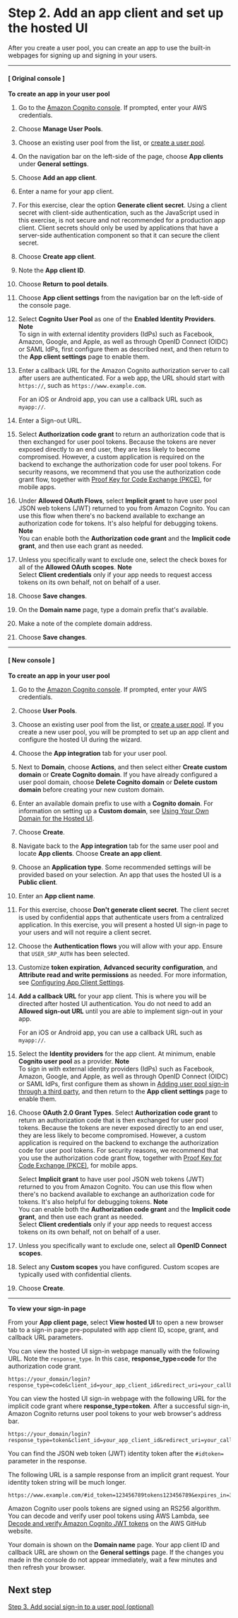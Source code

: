 # Step 2\. Add an app client and set up the hosted UI<a name="cognito-user-pools-configuring-app-integration"></a>

After you create a user pool, you can create an app to use the built\-in webpages for signing up and signing in your users\.

------
#### [ Original console ]

**To create an app in your user pool**

1. Go to the [Amazon Cognito console](https://console.aws.amazon.com/cognito/home)\. If prompted, enter your AWS credentials\.

1. Choose **Manage User Pools**\.

1. Choose an existing user pool from the list, or [create a user pool](https://docs.aws.amazon.com/cognito/latest/developerguide/cognito-user-pool-as-user-directory.html)\.

1. On the navigation bar on the left\-side of the page, choose **App clients** under **General settings**\.

1. Choose **Add an app client**\.

1. Enter a name for your app client\.

1. For this exercise, clear the option **Generate client secret**\. Using a client secret with client\-side authentication, such as the JavaScript used in this exercise, is not secure and not recommended for a production app client\. Client secrets should only be used by applications that have a server\-side authentication component so that it can secure the client secret\.

1. Choose **Create app client**\.

1. Note the **App client ID**\.

1. Choose **Return to pool details**\.

1. Choose **App client settings** from the navigation bar on the left\-side of the console page\.

1. Select **Cognito User Pool** as one of the **Enabled Identity Providers**\.
**Note**  
To sign in with external identity providers \(IdPs\) such as Facebook, Amazon, Google, and Apple, as well as through OpenID Connect \(OIDC\) or SAML IdPs, first configure them as described next, and then return to the **App client settings** page to enable them\.

1. Enter a callback URL for the Amazon Cognito authorization server to call after users are authenticated\. For a web app, the URL should start with `https://`, such as `https://www.example.com`\. 

   For an iOS or Android app, you can use a callback URL such as `myapp://`\.

1. Enter a Sign\-out URL\.

1. Select **Authorization code grant** to return an authorization code that is then exchanged for user pool tokens\. Because the tokens are never exposed directly to an end user, they are less likely to become compromised\. However, a custom application is required on the backend to exchange the authorization code for user pool tokens\. For security reasons, we recommend that you use the authorization code grant flow, together with [Proof Key for Code Exchange \(PKCE\)](https://tools.ietf.org/html/rfc7636), for mobile apps\. 

1. Under **Allowed OAuth Flows**, select **Implicit grant** to have user pool JSON web tokens \(JWT\) returned to you from Amazon Cognito\. You can use this flow when there's no backend available to exchange an authorization code for tokens\. It's also helpful for debugging tokens\.
**Note**  
You can enable both the **Authorization code grant** and the **Implicit code grant**, and then use each grant as needed\. 

1. Unless you specifically want to exclude one, select the check boxes for all of the **Allowed OAuth scopes**\.
**Note**  
Select **Client credentials** only if your app needs to request access tokens on its own behalf, not on behalf of a user\.

1. Choose **Save changes**\.

1. On the **Domain name** page, type a domain prefix that's available\.

1. Make a note of the complete domain address\.

1. Choose **Save changes**\.

------
#### [ New console ]

**To create an app in your user pool**

1. Go to the [Amazon Cognito console](https://console.aws.amazon.com/cognito/home)\. If prompted, enter your AWS credentials\.

1. Choose **User Pools**\.

1. Choose an existing user pool from the list, or [create a user pool](https://docs.aws.amazon.com/cognito/latest/developerguide/cognito-user-pool-as-user-directory.html)\. If you create a new user pool, you will be prompted to set up an app client and configure the hosted UI during the wizard\.

1. Choose the **App integration** tab for your user pool\.

1. Next to **Domain**, choose **Actions**, and then select either **Create custom domain** or **Create Cognito domain**\. If you have already configured a user pool domain, choose **Delete Cognito domain** or **Delete custom domain** before creating your new custom domain\.

1. Enter an available domain prefix to use with a **Cognito domain**\. For information on setting up a **Custom domain**, see [Using Your Own Domain for the Hosted UI](https://docs.aws.amazon.com/cognito/latest/developerguide/cognito-user-pools-add-custom-domain.html)\.

1. Choose **Create**\.

1. Navigate back to the **App integration** tab for the same user pool and locate **App clients**\. Choose **Create an app client**\.

1. Choose an **Application type**\. Some recommended settings will be provided based on your selection\. An app that uses the hosted UI is a **Public client**\.

1. Enter an **App client name**\.

1. For this exercise, choose **Don't generate client secret**\. The client secret is used by confidential apps that authenticate users from a centralized application\. In this exercise, you will present a hosted UI sign\-in page to your users and will not require a client secret\.

1. Choose the **Authentication flows** you will allow with your app\. Ensure that `USER_SRP_AUTH` has been selected\.

1. Customize **token expiration**, **Advanced security configuration**, and **Attribute read and write permissions** as needed\. For more information, see [Configuring App Client Settings](https://docs.aws.amazon.com/cognito/latest/developerguide/cognito-user-pools-app-settings.html)\.

1. **Add a callback URL** for your app client\. This is where you will be directed after hosted UI authentication\. You do not need to add an **Allowed sign\-out URL** until you are able to implement sign\-out in your app\.

   For an iOS or Android app, you can use a callback URL such as `myapp://`\.

1. Select the **Identity providers** for the app client\. At minimum, enable **Cognito user pool** as a provider\.
**Note**  
To sign in with external identity providers \(IdPs\) such as Facebook, Amazon, Google, and Apple, as well as through OpenID Connect \(OIDC\) or SAML IdPs, first configure them as shown in [Adding user pool sign\-in through a third party](https://docs.aws.amazon.com/cognito/latest/developerguide/cognito-user-pools-identity-federation.html), and then return to the **App client settings** page to enable them\.

1. Choose **OAuth 2\.0 Grant Types**\. Select **Authorization code grant** to return an authorization code that is then exchanged for user pool tokens\. Because the tokens are never exposed directly to an end user, they are less likely to become compromised\. However, a custom application is required on the backend to exchange the authorization code for user pool tokens\. For security reasons, we recommend that you use the authorization code grant flow, together with [Proof Key for Code Exchange \(PKCE\)](https://tools.ietf.org/html/rfc7636), for mobile apps\. 

   Select **Implicit grant** to have user pool JSON web tokens \(JWT\) returned to you from Amazon Cognito\. You can use this flow when there's no backend available to exchange an authorization code for tokens\. It's also helpful for debugging tokens\.
**Note**  
You can enable both the **Authorization code grant** and the **Implicit code grant**, and then use each grant as needed\.   
Select **Client credentials** only if your app needs to request access tokens on its own behalf, not on behalf of a user\.

1. Unless you specifically want to exclude one, select all **OpenID Connect scopes**\.

1. Select any **Custom scopes** you have configured\. Custom scopes are typically used with confidential clients\.

1. Choose **Create**\.

------

**To view your sign\-in page**

From your **App client page**, select **View hosted UI** to open a new browser tab to a sign\-in page pre\-populated with app client ID, scope, grant, and callback URL parameters\.

You can view the hosted UI sign\-in webpage manually with the following URL\. Note the `response_type`\. In this case, **response\_type=code** for the authorization code grant\.

```
https://your_domain/login?response_type=code&client_id=your_app_client_id&redirect_uri=your_callback_url
```

You can view the hosted UI sign\-in webpage with the following URL for the implicit code grant where **response\_type=token**\. After a successful sign\-in, Amazon Cognito returns user pool tokens to your web browser's address bar\.

```
https://your_domain/login?response_type=token&client_id=your_app_client_id&redirect_uri=your_callback_url
```

You can find the JSON web token \(JWT\) identity token after the `#idtoken=` parameter in the response\.

The following URL is a sample response from an implicit grant request\. Your identity token string will be much longer\.

```
https://www.example.com/#id_token=123456789tokens123456789&expires_in=3600&token_type=Bearer  
```

Amazon Cognito user pools tokens are signed using an RS256 algorithm\. You can decode and verify user pool tokens using AWS Lambda, see [Decode and verify Amazon Cognito JWT tokens](https://github.com/awslabs/aws-support-tools/tree/master/Cognito/decode-verify-jwt) on the AWS GitHub website\.

Your domain is shown on the **Domain name** page\. Your app client ID and callback URL are shown on the **General settings** page\. If the changes you made in the console do not appear immediately, wait a few minutes and then refresh your browser\.

## Next step<a name="cognito-user-pools-configuring-app-integration-next-step"></a>

[Step 3\. Add social sign\-in to a user pool \(optional\)](cognito-user-pools-configuring-federation-with-social-idp.md)